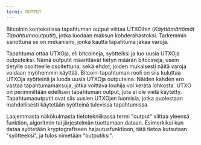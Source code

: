 ```yaml
---
termi: OUTPUT
---
```


Bitcoinin kontekstissa tapahtuman output viittaa UTXOihin (*Käyttämättömät Tapahtumaoutputit*), jotka luodaan maksun kohderahastoksi. Tarkemmin sanottuna se on mekanismi, jonka kautta tapahtuma jakaa varoja.

Tapahtuma ottaa UTXOja, eli bitcoineja, syötteiksi ja luo uusia UTXOja outputeiksi. Nämä outputit määrittävät tietyn määrän bitcoineja, usein tietylle osoitteelle osoitettuna, sekä ehdot, joiden mukaisesti näitä varoja voidaan myöhemmin käyttää. Bitcoin-tapahtuman rooli on siis kuluttaa UTXOja syötteinä ja luoda uusia UTXOja outputeina. Näiden kahden ero vastaa tapahtumamaksuja, jotka voittava louhija voi kerätä lohkosta. UTXO on perimmiltään edellisen tapahtuman output, jota ei ole vielä käytetty. Tapahtumaoutputit ovat siis uusien UTXOjen luomisia, jotka puolestaan mahdollisesti käytetään syötteinä tulevissa tapahtumissa.

Laajemmasta näkökulmasta tietotekniikassa termi "output" viittaa yleensä funktion, algoritmin tai järjestelmän tuottamaan dataan. Esimerkiksi kun dataa syötetään kryptografiseen hajautusfunktioon, tätä tietoa kutsutaan "syötteeksi", ja tulos nimetään "outputiksi".